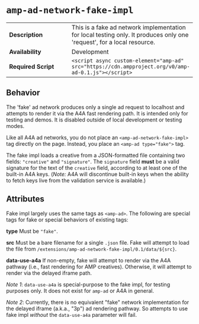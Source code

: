 <!---
Copyright 2016 The AMP HTML Authors. All Rights Reserved.

Licensed under the Apache License, Version 2.0 (the "License");
you may not use this file except in compliance with the License.
You may obtain a copy of the License at

      http://www.apache.org/licenses/LICENSE-2.0

Unless required by applicable law or agreed to in writing, software
distributed under the License is distributed on an "AS-IS" BASIS,
WITHOUT WARRANTIES OR CONDITIONS OF ANY KIND, either express or implied.
See the License for the specific language governing permissions and
limitations under the License.
-->

# <a name="amp-ad-network-fake-impl"></a> `amp-ad-network-fake-impl`

<table>
  <tr>
    <td class="col-fourty"><strong>Description</strong></td>
    <td>This is a fake ad network implementation for local testing only.  
    It produces only one 'request', for a local resource.</td>
  </tr>
  <tr>
    <td class="col-fourty" width="40%"><strong>Availability</strong></td>
    <td>Development</td>
  </tr>
  <tr>
    <td class="col-fourty"><strong>Required Script</strong></td>
    <td><code>&lt;script async custom-element="amp-ad" src="https://cdn.ampproject.org/v0/amp-ad-0.1.js">&lt;/script></code></td>
  </tr>
</table>

## Behavior

The 'fake' ad network produces only a single ad request to localhost and 
attempts to render it via the A4A fast rendering path.  It is intended only 
for testing and demos.  It is disabled outside of local development or 
testing modes.

Like all A4A ad networks, you do not place an `<amp-ad-network-fake-impl>` 
tag directly on the page.  Instead, you place an `<amp-ad type="fake">` tag.

The fake impl loads a creative from a JSON-formatted file containing two 
fields: `"creative"` and `"signature"`.  The `signature` field **must** be a 
valid signature for the text of the `creative` field, according to at least 
one of the built-in A4A keys.  (_Note:_ A4A will discontinue built-in keys 
when the ability to fetch keys live from the validation service is available.)

## Attributes

Fake impl largely uses the same tags as `<amp-ad>`.  The following are 
special tags for fake or special behaviors of existing tags:

**type** Must be `"fake"`.

**src** Must be a bare filename for a single `.json` file.  Fake will attempt
 to load the file from
 `/extensions/amp-ad-network-fake-impl/0.1/data/${src}`.
 
**data-use-a4a**  If non-empty, fake will attempt to render via the A4A 
pathway (i.e., fast rendering for AMP creatives).  Otherwise, it will attempt
to render via the delayed iframe path.

_Note 1_: `data-use-a4a` is special-purpose to the fake impl, for testing 
purposes only.  It does not exist for `amp-ad` or A4A in general.

_Note 2_: Currently, there is no equivalent "fake" network implementation for
the delayed iframe (a.k.a., "3p") ad rendering pathway.  So attempts to use
fake impl _without_ the `data-use-a4a` parameter will fail.
